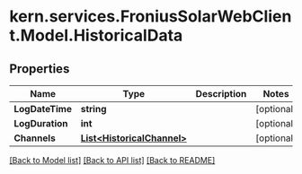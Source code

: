 # kern.services.FroniusSolarWebClient.Model.HistoricalData

## Properties

Name | Type | Description | Notes
------------ | ------------- | ------------- | -------------
**LogDateTime** | **string** |  | [optional] 
**LogDuration** | **int** |  | [optional] 
**Channels** | [**List&lt;HistoricalChannel&gt;**](HistoricalChannel.md) |  | [optional] 

[[Back to Model list]](../README.md#documentation-for-models) [[Back to API list]](../README.md#documentation-for-api-endpoints) [[Back to README]](../README.md)

